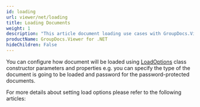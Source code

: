 ```yaml
---
id: loading
url: viewer/net/loading
title: Loading Documents
weight: 1
description: "This article document loading use cases with GroupDocs.Viewer within your .NET applications."
productName: GroupDocs.Viewer for .NET
hideChildren: False
---
```

You can configure how document will be loaded using [LoadOptions](https://apireference.groupdocs.com/viewer/net/groupdocs.viewer.options/loadoptions) class constructor parameters and properties e.g. you can specify the type of the document is going to be loaded and password for the password-protected documents.

For more details about setting load options please refer to the following articles:
